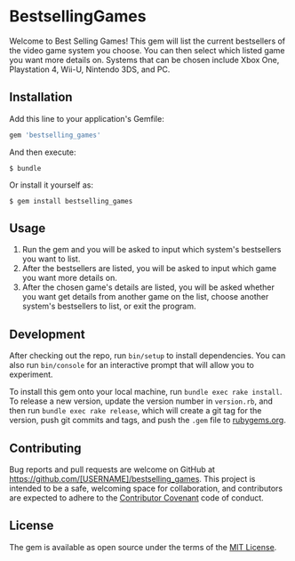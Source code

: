 # BestsellingGames

Welcome to Best Selling Games! This gem will list the current bestsellers of the video game system you choose. You can then select which listed game you want more details on. Systems that can be chosen include Xbox One, Playstation 4, Wii-U, Nintendo 3DS, and PC.

## Installation

Add this line to your application's Gemfile:

```ruby
gem 'bestselling_games'
```

And then execute:

    $ bundle

Or install it yourself as:

    $ gem install bestselling_games

## Usage

1. Run the gem and you will be asked to input which system's bestsellers you want to list.
2. After the bestsellers are listed, you will be asked to input which game you want more details on.
3. After the chosen game's details are listed, you will be asked whether you want get details from another game on the list, choose another system's bestsellers to list, or exit the program.

## Development

After checking out the repo, run `bin/setup` to install dependencies. You can also run `bin/console` for an interactive prompt that will allow you to experiment.

To install this gem onto your local machine, run `bundle exec rake install`. To release a new version, update the version number in `version.rb`, and then run `bundle exec rake release`, which will create a git tag for the version, push git commits and tags, and push the `.gem` file to [rubygems.org](https://rubygems.org).

## Contributing

Bug reports and pull requests are welcome on GitHub at https://github.com/[USERNAME]/bestselling_games. This project is intended to be a safe, welcoming space for collaboration, and contributors are expected to adhere to the [Contributor Covenant](http://contributor-covenant.org) code of conduct.

## License

The gem is available as open source under the terms of the [MIT License](https://opensource.org/licenses/MIT).
